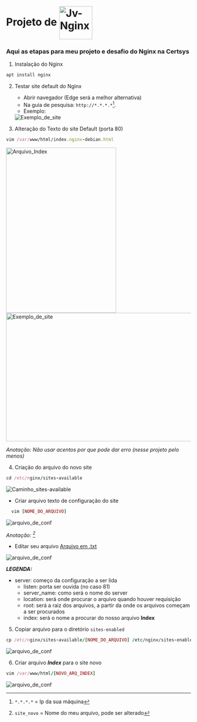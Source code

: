 # __Projeto de__ <img align="center" alt="Jv-Nginx" height="90" width="90" src="https://cdn.jsdelivr.net/gh/devicons/devicon/icons/nginx/nginx-original.svg"> 
 ### Aqui as etapas para meu projeto e desafio do Nginx na Certsys


  1. Instalação do Nginx
```ruby
apt install nginx
```
  2. Testar site default do Nginx
      - Abrir navegador (Edge será a melhor alternativa)
      - Na guia de pesquisa: `http://*.*.*.*`[^1].
      - Exemplo: 
       <img align="center" alt="Exemplo_de_site" src="https://cdn.discordapp.com/attachments/764827072652247090/956562460951842936/MicrosoftTeams-image_1.png">
   
  3. Alteração do Texto do site Default (porta 80)
```ruby
vim /var/www/html/index.nginx-debian.html
```
  <div align="left">
  <img align="center" alt="Arquivo_Index" height="450" width="300" src="https://cdn.discordapp.com/attachments/764827072652247090/956568917717946378/unknown.png">
  <img align="center" alt="Exemplo_de_site" height="350" width="600" src="https://cdn.discordapp.com/attachments/764827072652247090/956569263114715186/unknown.png">
  </div>
  
  *Anotação: Não usar acentos por que pode dar erro (nesse projeto pelo menos)*
  
  4. Criação do arquivo do novo site
```ruby
cd /etc/nginx/sites-available
```
  <div align="left">
  <img align="center" alt="Caminho_sites-available" src="https://cdn.discordapp.com/attachments/759062113808809994/957266219923300382/unknown.png">
  </div>
  
  - Criar arquivo texto de configuração do site
```ruby
  vim [NOME_DO_ARQUIVO]
```

<div align="left">
  <img align="center" alt="arquivo_de_conf" src="https://cdn.discordapp.com/attachments/759062113808809994/957269119487574076/unknown.png">
  </div>

*Anotação: [^2]*

  - Editar seu arquivo [Arquivo em .txt](https://github.com/jvwill/Meu_Nginx/blob/main/Arquivo-Site_Novo.txt)
<div align="left">
  <img align="center" alt="arquivo_de_conf" src="https://cdn.discordapp.com/attachments/759062113808809994/957274048621064282/unknown.png">
</div>
  
  ___LEGENDA:___
  - server: começo da configuração a ser lida
    - listen: porta ser ouvida (no caso 81)
    - server_name: como será o nome do server
    - location: será onde procurar o arquivo quando houver requisição 
    - root: será a raiz dos arquivos, a partir da onde os arquivos começam a ser procurados
    - index: será o nome a procurar do nosso arquivo **Index**

  5. Copiar arquivo para o diretório `sites-enabled`
```ruby
cp /etc/nginx/sites-available/[NOME_DO_ARQUIVO] /etc/nginx/sites-enabled
```
<div align="left">
  <img align="center" alt="arquivo_de_conf" src="https://cdn.discordapp.com/attachments/759062113808809994/957352222935613560/unknown.png">
</div>

  6. Criar arquivo ___Index___ para o site novo
```ruby
vim /var/www/html/[NOVO_ARQ_INDEX]
```
<div align="left">
  <img align="center" alt="arquivo_de_conf" src="https://cdn.discordapp.com/attachments/759062113808809994/957355336782712902/unknown.png">
</div>




















[^1]:`*.*.*.*` = Ip da sua máquina
[^2]: `site_novo` = Nome do meu arquivo, pode ser alterado
